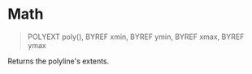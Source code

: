 # Math

> POLYEXT poly(), BYREF xmin, BYREF ymin, BYREF xmax, BYREF ymax

Returns the polyline's extents.

